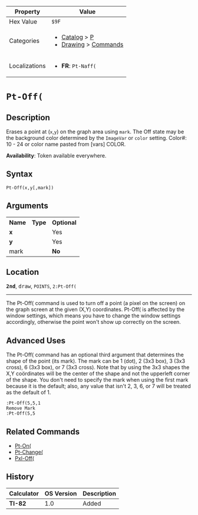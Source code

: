 | Property      | Value |
|---------------|-------|
| Hex Value     | `$9F`|
| Categories    | <ul><li>[Catalog](<../categories/Catalog.md>) > [P](<../categories/Catalog.md#P>)</li><li>[Drawing](<../categories/Drawing.md>) > [Commands](<../categories/Drawing.md#Commands>)</li></ul> |
| Localizations | <ul><li><b>FR</b>: `Pt-Naff(`</li></ul> |

# `Pt-Off(`

## Description
Erases a point at (`x`,`y`) on the graph area using `mark`. The Off state may be the background color determined by the `ImageVar` or `color` setting.
Color#: 10 - 24 or color name pasted from [vars] COLOR.


<b>Availability</b>: Token available everywhere.

## Syntax
`Pt-Off(x,y[,mark])`

## Arguments
<table>
<tr><th>Name</th><th>Type</th><th>Optional</th></tr>

<tr><td><b>x</b></td><td></td><td>Yes</td></tr>

<tr><td><b>y</b></td><td></td><td>Yes</td></tr>

<tr><td>mark</td><td></td><td><b>No</b></td></tr>

</table>

## Location
<tt><kbd><b>2nd</b></kbd></tt>, <kbd>draw</kbd>, `POINTS`, `2:Pt-Off(`
<hr>

The Pt-Off( command is used to turn off a point (a pixel on the screen) on the graph screen at the given (X,Y) coordinates. Pt-Off( is affected by the window settings, which means you have to change the window settings accordingly, otherwise the point won't show up correctly on the screen.

## Advanced Uses

The Pt-Off( command has an optional third argument that determines the shape of the point (its mark). The mark can be 1 (dot), 2 (3x3 box), 3 (3x3 cross), 6 (3x3 box), or 7 (3x3 cross). Note that by using the 3x3 shapes the X,Y coördinates will be the center of the shape and not the upperleft corner of the shape. You don't need to specify the mark when using the first mark because it is the default; also, any value that isn't 2, 3, 6, or 7 will be treated as the default of 1.

```ti-basic
:Pt-Off(5,5,1
Remove Mark
:Pt-Off(5,5
```

## Related Commands

*   [Pt-On(](/pt-on)
*   [Pt-Change(](/pt-change)
*   [Pxl-Off(](/pxl-off)

## History
| Calculator | OS Version | Description |
|------------|------------|-------------|
| <b>TI-82</b> | 1.0 | Added |


